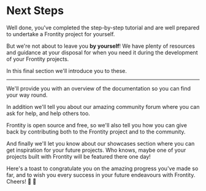 # Next Steps

Well done, you've completed the step-by-step tutorial and are well prepared to undertake a Frontity project for yourself.

But we're not about to leave you **by yourself**! We have plenty of resources and guidance at your disposal for when you need it during the development of your Frontity projects.

In this final section we'll introduce you to these.

---

We'll provide you with an overview of the documentation so you can find your way round.

In addition we'll tell you about our amazing community forum where you can ask for help, and help others too.

Frontity is open source and free, so we'll also tell you how you can give back by contributing both to the Frontity project and to the community.

And finally we'll let you know about our showcases section where you can get inspiration for your future projects. Who knows, maybe one of your projects built with Frontity will be featured there one day!

Here's a toast to congratulate you on the amazing progress you've made so far, and to wish you every success in your future endeavours with Frontity. Cheers! 🥂 🍾
